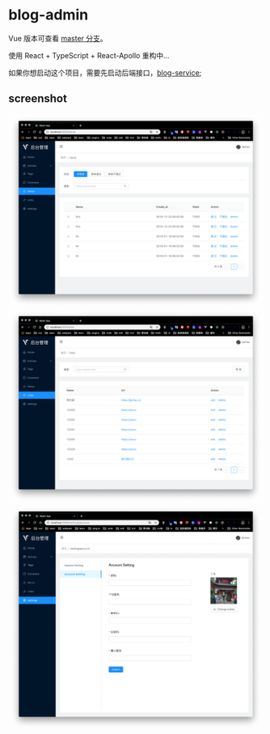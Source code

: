 
# blog-admin

Vue 版本可查看 [master 分支](https://github.com/jkchao/blog-admin/tree/master)。

使用 React + TypeScript + React-Apollo 重构中...

如果你想启动这个项目，需要先启动后端接口，[blog-service](https://github.com/jkchao/blog-service);

## screenshot

![ss](./screenshot/heros.png)
![ss](./screenshot/link.png)
![ss](./screenshot/setting.png)